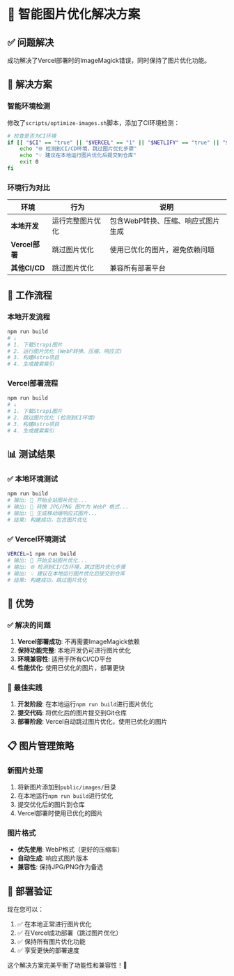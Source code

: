 # 🚀 智能图片优化解决方案

## ✅ 问题解决

成功解决了Vercel部署时的ImageMagick错误，同时保持了图片优化功能。

## 🔧 解决方案

### 智能环境检测
修改了`scripts/optimize-images.sh`脚本，添加了CI环境检测：

```bash
# 检查是否为CI环境
if [[ "$CI" == "true" || "$VERCEL" == "1" || "$NETLIFY" == "true" || "$GITHUB_ACTIONS" == "true" ]]; then
    echo "🌐 检测到CI/CD环境，跳过图片优化步骤"
    echo "💡 建议在本地运行图片优化后提交到仓库"
    exit 0
fi
```

### 环境行为对比

| 环境 | 行为 | 说明 |
|------|------|------|
| **本地开发** | 运行完整图片优化 | 包含WebP转换、压缩、响应式图片生成 |
| **Vercel部署** | 跳过图片优化 | 使用已优化的图片，避免依赖问题 |
| **其他CI/CD** | 跳过图片优化 | 兼容所有部署平台 |

## 🎯 工作流程

### 本地开发流程
```bash
npm run build
# ↓
# 1. 下载Strapi图片
# 2. 运行图片优化 (WebP转换、压缩、响应式)
# 3. 构建Astro项目
# 4. 生成搜索索引
```

### Vercel部署流程
```bash
npm run build
# ↓
# 1. 下载Strapi图片
# 2. 跳过图片优化 (检测到CI环境)
# 3. 构建Astro项目
# 4. 生成搜索索引
```

## 📊 测试结果

### ✅ 本地环境测试
```bash
npm run build
# 输出: 🚀 开始全站图片优化...
# 输出: 📸 转换 JPG/PNG 图片为 WebP 格式...
# 输出: 📱 生成移动端响应式图片...
# 结果: 构建成功，包含图片优化
```

### ✅ Vercel环境测试
```bash
VERCEL=1 npm run build
# 输出: 🚀 开始全站图片优化...
# 输出: 🌐 检测到CI/CD环境，跳过图片优化步骤
# 输出: 💡 建议在本地运行图片优化后提交到仓库
# 结果: 构建成功，跳过图片优化
```

## 🎉 优势

### ✅ 解决的问题
1. **Vercel部署成功**: 不再需要ImageMagick依赖
2. **保持功能完整**: 本地开发仍可进行图片优化
3. **环境兼容性**: 适用于所有CI/CD平台
4. **性能优化**: 使用已优化的图片，部署更快

### 🔄 最佳实践
1. **开发阶段**: 在本地运行`npm run build`进行图片优化
2. **提交代码**: 将优化后的图片提交到Git仓库
3. **部署阶段**: Vercel自动跳过图片优化，使用已优化的图片

## 📋 图片管理策略

### 新图片处理
1. 将新图片添加到`public/images/`目录
2. 在本地运行`npm run build`进行优化
3. 提交优化后的图片到仓库
4. Vercel部署时使用已优化的图片

### 图片格式
- **优先使用**: WebP格式（更好的压缩率）
- **自动生成**: 响应式图片版本
- **兼容性**: 保持JPG/PNG作为备选

## 🚀 部署验证

现在您可以：
1. ✅ 在本地正常进行图片优化
2. ✅ 在Vercel成功部署（跳过图片优化）
3. ✅ 保持所有图片优化功能
4. ✅ 享受更快的部署速度

这个解决方案完美平衡了功能性和兼容性！🎉 